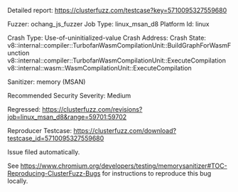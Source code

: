 Detailed report: https://clusterfuzz.com/testcase?key=5710095327559680

Fuzzer: ochang_js_fuzzer
Job Type: linux_msan_d8
Platform Id: linux

Crash Type: Use-of-uninitialized-value
Crash Address: 
Crash State:
  v8::internal::compiler::TurbofanWasmCompilationUnit::BuildGraphForWasmFunction
  v8::internal::compiler::TurbofanWasmCompilationUnit::ExecuteCompilation
  v8::internal::wasm::WasmCompilationUnit::ExecuteCompilation
  
Sanitizer: memory (MSAN)

Recommended Security Severity: Medium

Regressed: https://clusterfuzz.com/revisions?job=linux_msan_d8&range=59701:59702

Reproducer Testcase: https://clusterfuzz.com/download?testcase_id=5710095327559680

Issue filed automatically.

See https://www.chromium.org/developers/testing/memorysanitizer#TOC-Reproducing-ClusterFuzz-Bugs for instructions to reproduce this bug locally.